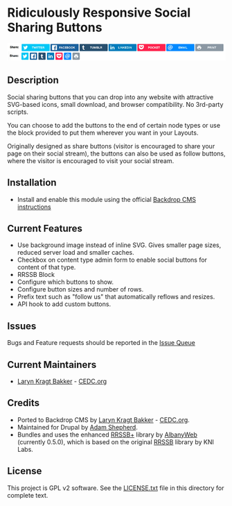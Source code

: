 # Ridiculously Responsive Social Sharing Buttons

![RRSSB](https://github.com/backdrop-contrib/rrssb/blob/1.x-2.x/images/rrssb.png "RRSSB examples")

## Description

Social sharing buttons that you can drop into any website with attractive
SVG-based icons, small download, and browser compatibility. No 3rd-party scripts.

You can choose to add the buttons to the end of certain node types or use the
block provided to put them wherever you want in your Layouts.

Originally designed as share buttons (visitor is encouraged to share your page
on their social stream), the buttons can also be used as follow buttons,
where the visitor is encouraged to visit your social stream.

## Installation

- Install and enable this module using the official
  [Backdrop CMS instructions](https://backdropcms.org/guide/modules)

## Current Features

- Use background image instead of inline SVG.  Gives smaller page sizes,
  reduced server load and smaller caches.
- Checkbox on content type admin form to enable social buttons for content of that type.
- RRSSB Block
- Configure which buttons to show.
- Configure button sizes and number of rows.
- Prefix text such as "follow us" that automatically reflows and resizes.
- API hook to add custom buttons.

## Issues

Bugs and Feature requests should be reported in the
[Issue Queue](https://github.com/backdrop-contrib/rrssb/issues)

## Current Maintainers

- [Laryn Kragt Bakker](https://github.com/laryn) - [CEDC.org](https://cedc.org)

## Credits

- Ported to Backdrop CMS by [Laryn Kragt Bakker](https://github.com/laryn) - [CEDC.org](https://cedc.org).
- Maintained for Drupal by [Adam Shepherd](https://www.drupal.org/u/adamps).
- Bundles and uses the enhanced [RRSSB+](https://github.com/AdamPS/rrssb-plus)
library by [AlbanyWeb](https://www.albanyweb.co.uk/) (currently 0.5.0), which is
based on the original [RRSSB](https://github.com/kni-labs/rrssb) library by KNI Labs.

## License

This project is GPL v2 software. See the [LICENSE.txt](https://github.com/backdrop-contrib/rrssb/blob/1.x-2.x/LICENSE.txt)
file in this directory for complete text.
